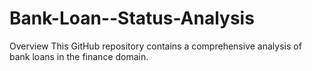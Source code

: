 # Bank-Loan--Status-Analysis
Overview This GitHub repository contains a comprehensive analysis of bank loans in the finance domain.
